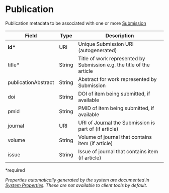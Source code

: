 # Publication
Publication metadata to be associated with one or more [Submission](Submission.md)

| Field  		| Type  		| Description |
| ------------- | ------------- | ------------- |
| __id*__ | URI | Unique Submission URI (autogenerated) |
| title* | String | Title of work represented by Submission e.g. the title of the article |
| publicationAbstract | String | Abstract for work represented by Submission |
| doi | String | DOI of item being submitted, if available |
| pmid | String | PMID of item being submitted, if available |
| journal | URI | URI of [Journal](Journal.md) the Submission is part of (if article) |
| volume | String | Volume of journal that contains item (if article) |
| issue | String | Issue of journal that contains item (if article) |
 
*required 

*Properties automatically generated by the system are documented in [System Properties](SystemProperties.md). These are not available to client tools by default.*
